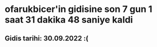 # ofarukbicer'in gidisine son 7 gun 1 saat 31 dakika 48 saniye kaldi

## Gidis tarihi: 30.09.2022 :(